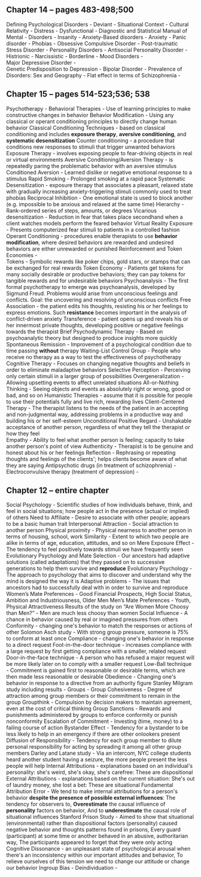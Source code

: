 Chapter 14 – pages 483-498;500  
---
Defining Psychological Disorders - 
Deviant - 
Situational Context - 
Cultural Relativity - 
Distress - 
Dysfunctional - 
Diagnostic and Statistical Manual of Mental -  Disorders - 
Insanity - 
Anxiety-Based disorders - 
Anxiety - 
Panic disorder - 
Phobias - 
Obsessive Compulsive Disorder - 
Post-traumatic Stress Disorder - 
Personality Disorders - 
Antisocial Personality Disorder - 
Histrionic - 
Narcissistic - 
Borderline - 
Mood Disorders -  
Major Depressive Disorder -   
Genetic Predisposition to Depression - 
Bipolar Disorder - 
Prevalence of Disorders: Sex and Geography - 
Flat effect in terms of Schizophrenia - 

Chapter 15 – pages 514-523;536; 538  
---
Psychotherapy - 
Behavioral Therapies - Use of learning principles to make constructive changes in behavior
Behavior Modification - Using any classical or operant conditioning principles to directly change human behavior
Classical Conditioning Techniques - based on classical conditioning and includes **exposure therapy**, **aversive conditioning**, and **systematic desensitization**
Counter conditioning - a procedure that conditions new responses to stimuli that trigger unwanted behaviors
Exposure Therapy - involves exposing people to fear-driving objects in real or virtual environments
Aversive Conditioning/Aversion Therapy - is repeatedly paring the problematic behavior with an aversive stimulus
Conditioned Aversion - Learned dislike or negative emotional response to a stimulus
Rapid Smoking - Prolonged smoking at a rapid pace
Systematic Desensitization - exposure therapy that associates a pleasant, relaxed state with gradually increasing anxiety-triggering stimuli commonly used to treat phobias
Reciprocal Inhibition - One emotional state is used to block another (e.g. impossible to be anxious and relaxed at the same time)
Hierarchy - Rank-ordered series of steps, amounts, or degrees
Vicarious desensitization - Reduction in fear that takes place secondhand when a client watches models perform the feared behavior
Virtual Reality Exposure - Presents computerized fear stimuli to patients in a controlled fashion
Operant Conditioning - procedures enable therapists to use **behavior modification**, where desired behaviors are rewarded and undesired behaviors are either unrewarded or punished
Reinforcement and Token Economies -   
Tokens - Symbolic rewards like poker chips, gold stars, or stamps that can be exchanged for real rewards
Token Economy - Patients get tokens for many socially desirable or productive behaviors; they can pay tokens for tangible rewards and for undesirable behaviors
Psychoanalysis - The first formal psychotherapy to emerge was psychoanalysis, developed by Sigmund Freud. Problems would arise from unconscious feelings and conflicts. Goal: the uncovering and resolving of unconscious conflicts
Free Association -  the patient edits his thoughts, resisting his or her feelings to express emotions. Such **resistance** becomes important in the analysis of conflict-driven anxiety
Transference - patient opens up and reveals his or her innermost private thoughts, developing positive or negative feelings towards the therapist
Brief Psychodynamic Therapy - Based on psychoanalytic theory but designed to produce insights more quickly
Spontaneous Remission - Improvement of a psychological condition due to time passing **without** therapy 
Waiting-List Control Group - People who receive no therapy as a way to test the effectiveness of psychotherapy
Cognitive Therapy - Focuses on changing negative thoughts and beliefs in order to eliminate maladaptive behaviors 
Selective Perception - Perceiving only certain stimuli in a larger group of possibilities
Overgeneralization - Allowing upsetting events to affect unrelated situations
All-or-Nothing Thinking - Seeing objects and events as absolutely right or wrong, good or bad, and so on
Humanistic Therapies - assume that it is possible for people to use their potentials fully and live rich, rewarding lives
Client-Centered Therapy - The therapist listens to the needs of the patient in an accepting and non-judgmental way, addressing problems in a productive way and building his or her self-esteem
Unconditional Positive Regard - Unshakable acceptance of another person, regardless of what they tell the therapist or how they feel  
Empathy - Ability to feel what another person is feeling; capacity to take another person's point of view
Authenticity - Therapist is to be genuine and honest about his or her feelings
Reflection - Rephrasing or repeating thoughts and feelings of the clients'; helps clients become aware of what they are saying
Antipsychotic drugs (in treatment of schizophrenia) - 
Electroconvulsive therapy (treatment of depression) - 

Chapter 12 – entire chapter  
---
Social Psychology - Scientific studies of how individuals behave, think, and feel in social situations; how people act in the presence (actual or implied) of others
Need to Affiliate - Desire to associate with other people; appears to be a basic human trait
Interpersonal Attraction - Social attraction to another person 
Physical proximity - Physical nearness to another person in terms of housing, school, work
Similarity - Extent to which two people are alike in terms of age, education, attitudes, and so on
Mere Exposure Effect - The tendency to feel positively towards stimuli we have frequently seen
Evolutionary Psychology and Mate Selection - Our ancestors had adaptive solutions (called adaptations) that they passed on to successive generations to help them survive and **reproduce**
Evolutionary Psychology - The approach to psychology that aims to discover and understand why the mind is designed the way it is
Adaptive problems - The issues that ancestors had to successfully deal with in order to survive and reproduce
Women’s Mate Preferences - Good Financial Prospects, High Social Status, Ambition and Industriousness, Older Men
Men’s Mate Preferences - Youth, Physical Attractiveness
Results of the study on “Are Women More Choosy than Men?” - Men are much less choosy than women 
Social Influence - A chance in behavior caused by real or imagined pressures from others
Conformity - changing one's behavior to match the responses or actions of other
Solomon Asch study - With strong group pressure, someone is 75% to conform at least once 
Compliance - changing one's behavior in response to a direct request
Foot-in-the-door technique - increases compliance with a large request by first getting compliance with a smaller, related request
Door-in-the-face technique - A person who has refused a major request will be more likely later on to comply with a smaller request
Low-Ball technique - Commitment is gained first to reasonable or desirable terms, which are then made less reasonable or desirable
Obedience - Changing one's behavior in response to a directive from an authority figure
Stanley Milgram study including results - 
Groups - 
Group Cohesiveness - Degree of attraction among group members or their commitment to remain in the group
Groupthink - Compulsion by decision makers to maintain agreement, even at the cost of critical thinking
Group Sanctions - Rewards and punishments administered by groups to enforce conformity or punish nonconformity
Escalation of Commitment - Investing (time, money) to a failing course of action
Bystander Effect - Tendency for a bystander to be less likely to help in an emergency if there are other onlookers present
Diffusion of Responsibility - Tendency for each group member to dilute personal responsibility for acting by spreading it among all other group members
Darley and Latane study - Via an intercom, NYC college students heard another student having a seizure, the more people present the less people will help
Internal Attributions - explanations based on an individual's personality: she's weird, she's okay, she's carefree: These are dispositional
External Attributions - explanations based on the current situation: She's out of laundry money, she lost a bet: These are situational
Fundamental Attribution Error - We tend to make internal attributions for a person's behavior **despite the presence of possible external influences**: The tendency for observers to, **Overestimate** the causal influence of **personality** factors on behavior, And to **underestimate** the causal role of situational influences
Stanford Prison Study - Aimed to show that situational (environmental) rather than dispositional factors (personality) caused negative behavior and thoughts patterns found in prisons, Every guard (participant) at some time or another behaved in an abusive, authoritarian way, The participants appeared to forget that they were only acting
Cognitive Dissonance - an unpleasant state of psychological arousal when there's an inconsistency within our important attitudes and behavior, To relieve ourselves of this tension we need to change our attitude or change our behavior
Ingroup Bias - 
Deindividuation - 